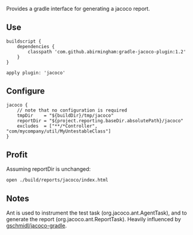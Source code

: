Provides a gradle interface for generating a jacoco report.

## Use
```
buildscript {
    dependencies {
        classpath 'com.github.abirmingham:gradle-jacoco-plugin:1.2'
    }
}

apply plugin: 'jacoco'
```

## Configure
```
jacoco {
    // note that no configuration is required
    tmpDir    = "${buildDir}/tmp/jacoco"
    reportDir = "${project.reporting.baseDir.absolutePath}/jacoco"
    excludes  = ["**/*Controller", "com/mycompany/util/MyUntestableClass"]
}
```

## Profit
Assuming reportDir is unchanged:
```
open ./build/reports/jacoco/index.html
```


## Notes
Ant is used to instrument the test task (org.jacoco.ant.AgentTask), and to generate the report (org.jacoco.ant.ReportTask). Heavily influenced by [gschmidl/jacoco-gradle](http://github.com/gschmidl/jacoco-gradle).

